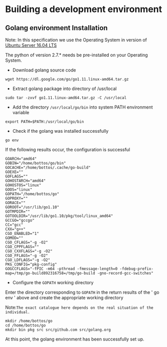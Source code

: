 # Building a development environment

## Golang environment Installation

Note: In this specification we use the Operating System in version of [Ubuntu Server 16.04 LTS](https://www.ubuntu.com/download/server)

The python of version 2.7.* needs be pre-installed on your Operating System.

- Download golang source code

```
wget https://dl.google.com/go/go1.11.linux-amd64.tar.gz
```

- Extract golang package into directory of /usr/local

```
sudo tar -zxvf go1.11.linux-amd64.tar.gz -C /usr/local
```

- Add the directory `/usr/local/go/bin` into system PATH environment variable

```
export PATH=$PATH:/usr/local/go/bin
```

- Check if the golang was installed successfully

```
go env
```

If the following results occur, the configuration is successful

```
GOARCH="amd64"
GOBIN="/home/bottos/go/bin"
GOCACHE="/home/bottos/.cache/go-build"
GOEXE=""
GOFLAGS=""
GOHOSTARCH="amd64"
GOHOSTOS="linux"
GOOS="linux"
GOPATH="/home/bottos/go"
GOPROXY=""
GORACE=""
GOROOT="/usr/lib/go1.10"
GOTMPDIR=""
GOTOOLDIR="/usr/lib/go1.10/pkg/tool/linux_amd64"
GCCGO="gccgo"
CC="gcc"
CXX="g++"
CGO_ENABLED="1"
GOMOD=""
CGO_CFLAGS="-g -O2"
CGO_CPPFLAGS=""
CGO_CXXFLAGS="-g -O2"
CGO_FFLAGS="-g -O2"
CGO_LDFLAGS="-g -O2"
PKG_CONFIG="pkg-config"
GOGCCFLAGS="-fPIC -m64 -pthread -fmessage-length=0 -fdebug-prefix-map=/tmp/go-build892316758=/tmp/go-build -gno-record-gcc-switches"
```

- Configure the `GOPATH` working directory

Enter the directory corresponding to  `GOPATH`  in the return results of the ' go env ' above and create the appropriate working directory

Note:`The exact catalogue here depends on the real situation of the individual.`

```
mkdir /home/bottos/go
cd /home/bottos/go
mkdir bin pkg src src/github.com src/golang.org
```

At this point, the golang environment has been successfully set up.
